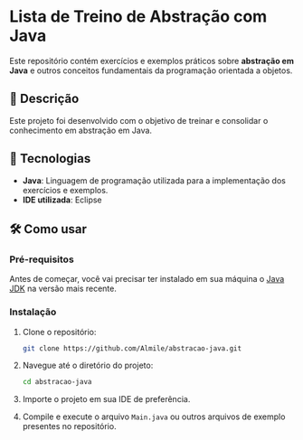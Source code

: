# Lista de Treino de Abstração com Java

Este repositório contém exercícios e exemplos práticos sobre **abstração em Java** e outros conceitos fundamentais da programação orientada a objetos.

## 📜 Descrição

Este projeto foi desenvolvido com o objetivo de treinar e consolidar o conhecimento em abstração  em Java.

## 🚀 Tecnologias

- **Java**: Linguagem de programação utilizada para a implementação dos exercícios e exemplos.
- **IDE utilizada**:  Eclipse

## 🛠️ Como usar

### Pré-requisitos

Antes de começar, você vai precisar ter instalado em sua máquina o [Java JDK](https://www.oracle.com/java/technologies/javase-downloads.html) na versão mais recente.

### Instalação

1. Clone o repositório:
   ```bash
   git clone https://github.com/Almile/abstracao-java.git
   ```
   
2. Navegue até o diretório do projeto:
   ```bash
   cd abstracao-java
   ```

3. Importe o projeto em sua IDE de preferência.

4. Compile e execute o arquivo `Main.java` ou outros arquivos de exemplo presentes no repositório.
